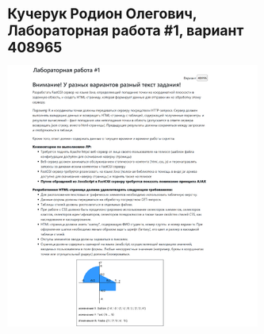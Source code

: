 # Кучерук Родион Олегович, Лабораторная работа #1, вариант 408965
![alt text](https://github.com/kittyclaaw/web1/blob/main/lab1.png)
